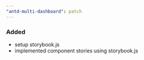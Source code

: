 ```yaml
---
"antd-multi-dashboard": patch
---
```


### Added
- setup storybook.js
- implemented component stories using storybook.js
